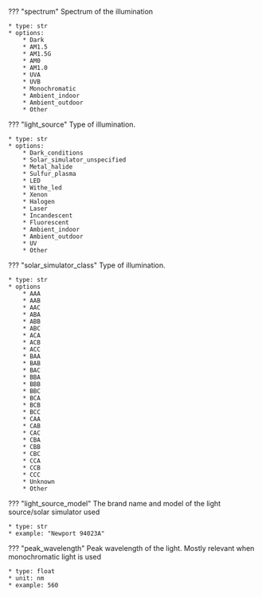 ??? "spectrum"
    Spectrum of the illumination 
   
    * type: str
    * options: 
        * Dark 
        * AM1.5 
        * AM1.5G 
        * AM0 
        * AM1.0 
        * UVA 
        * UVB 
        * Monochromatic 
        * Ambient_indoor 
        * Ambient_outdoor 
        * Other


??? "light_source"
    Type of illumination.
   
    * type: str
    * options: 
        * Dark_conditions
        * Solar_simulator_unspecified 
        * Metal_halide
        * Sulfur_plasma 
        * LED
        * Withe_led 
        * Xenon 
        * Halogen 
        * Laser 
        * Incandescent 
        * Fluorescent
        * Ambient_indoor 
        * Ambient_outdoor 
        * UV
        * Other


??? "solar_simulator_class"
    Type of illumination.
   
    * type: str
    * options
        * AAA
        * AAB
        * AAC
        * ABA
        * ABB
        * ABC
        * ACA
        * ACB
        * ACC
        * BAA
        * BAB
        * BAC
        * BBA
        * BBB
        * BBC
        * BCA
        * BCB
        * BCC
        * CAA
        * CAB
        * CAC
        * CBA
        * CBB
        * CBC
        * CCA
        * CCB
        * CCC
        * Unknown
        * Other

??? "light_source_model"
    The brand name and model of the light source/solar simulator used

    * type: str
    * example: "Newport 94023A"

??? "peak_wavelength"
    Peak wavelength of the light. Mostly relevant when monochromatic light is used

    * type: float
    * unit: nm
    * example: 560

